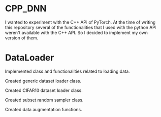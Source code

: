 # CPP_DNN
I wanted to experiment with the C++ API of PyTorch. At the time of writing this repository several of the functionalities that I used with the python API weren't available with the C++ API. So I decided to implement my own version of them.

# DataLoader

Implemented class and functionalities related to loading data.

Created generic dataset loader class.

Created CIFAR10 dataset loader class.

Created subset random sampler class.

Created data augmentation functions.
